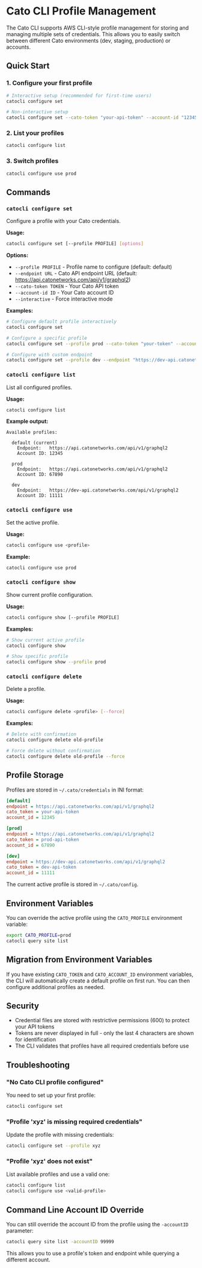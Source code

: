 # Cato CLI Profile Management

The Cato CLI supports AWS CLI-style profile management for storing and managing multiple sets of credentials. This allows you to easily switch between different Cato environments (dev, staging, production) or accounts.

## Quick Start

### 1. Configure your first profile

```bash
# Interactive setup (recommended for first-time users)
catocli configure set

# Non-interactive setup
catocli configure set --cato-token "your-api-token" --account-id "12345"
```

### 2. List your profiles

```bash
catocli configure list
```

### 3. Switch profiles

```bash
catocli configure use prod
```

## Commands

### `catocli configure set`

Configure a profile with your Cato credentials.

**Usage:**
```bash
catocli configure set [--profile PROFILE] [options]
```

**Options:**
- `--profile PROFILE` - Profile name to configure (default: default)
- `--endpoint URL` - Cato API endpoint URL (default: https://api.catonetworks.com/api/v1/graphql2)
- `--cato-token TOKEN` - Your Cato API token
- `--account-id ID` - Your Cato account ID
- `--interactive` - Force interactive mode

**Examples:**
```bash
# Configure default profile interactively
catocli configure set

# Configure a specific profile
catocli configure set --profile prod --cato-token "your-token" --account-id "12345"

# Configure with custom endpoint
catocli configure set --profile dev --endpoint "https://dev-api.catonetworks.com/api/v1/graphql2"
```

### `catocli configure list`

List all configured profiles.

**Usage:**
```bash
catocli configure list
```

**Example output:**
```
Available profiles:

  default (current)
    Endpoint:   https://api.catonetworks.com/api/v1/graphql2
    Account ID: 12345

  prod
    Endpoint:   https://api.catonetworks.com/api/v1/graphql2
    Account ID: 67890

  dev
    Endpoint:   https://dev-api.catonetworks.com/api/v1/graphql2
    Account ID: 11111
```

### `catocli configure use`

Set the active profile.

**Usage:**
```bash
catocli configure use <profile>
```

**Example:**
```bash
catocli configure use prod
```

### `catocli configure show`

Show current profile configuration.

**Usage:**
```bash
catocli configure show [--profile PROFILE]
```

**Examples:**
```bash
# Show current active profile
catocli configure show

# Show specific profile
catocli configure show --profile prod
```

### `catocli configure delete`

Delete a profile.

**Usage:**
```bash
catocli configure delete <profile> [--force]
```

**Examples:**
```bash
# Delete with confirmation
catocli configure delete old-profile

# Force delete without confirmation
catocli configure delete old-profile --force
```

## Profile Storage

Profiles are stored in `~/.cato/credentials` in INI format:

```ini
[default]
endpoint = https://api.catonetworks.com/api/v1/graphql2
cato_token = your-api-token
account_id = 12345

[prod]
endpoint = https://api.catonetworks.com/api/v1/graphql2
cato_token = prod-api-token
account_id = 67890

[dev]
endpoint = https://dev-api.catonetworks.com/api/v1/graphql2
cato_token = dev-api-token
account_id = 11111
```

The current active profile is stored in `~/.cato/config`.

## Environment Variables

You can override the active profile using the `CATO_PROFILE` environment variable:

```bash
export CATO_PROFILE=prod
catocli query site list
```

## Migration from Environment Variables

If you have existing `CATO_TOKEN` and `CATO_ACCOUNT_ID` environment variables, the CLI will automatically create a default profile on first run. You can then configure additional profiles as needed.

## Security

- Credential files are stored with restrictive permissions (600) to protect your API tokens
- Tokens are never displayed in full - only the last 4 characters are shown for identification
- The CLI validates that profiles have all required credentials before use

## Troubleshooting

### "No Cato CLI profile configured"

You need to set up your first profile:
```bash
catocli configure set
```

### "Profile 'xyz' is missing required credentials"

Update the profile with missing credentials:
```bash
catocli configure set --profile xyz
```

### "Profile 'xyz' does not exist"

List available profiles and use a valid one:
```bash
catocli configure list
catocli configure use <valid-profile>
```

## Command Line Account ID Override

You can still override the account ID from the profile using the `-accountID` parameter:

```bash
catocli query site list -accountID 99999
```

This allows you to use a profile's token and endpoint while querying a different account.
